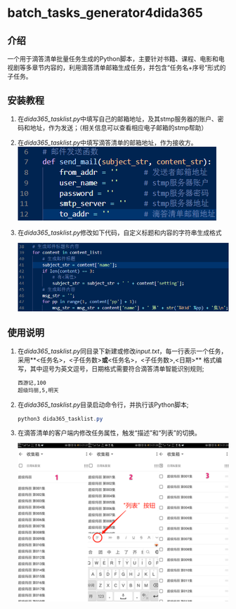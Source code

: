 # batch_tasks_generator4dida365

## 介绍
一个用于滴答清单批量任务生成的Python脚本，主要针对书籍、课程、电影和电视剧等多章节内容的，利用滴答清单邮箱生成任务，并包含“任务名+序号”形式的子任务。


## 安装教程
1.  在*dida365_tasklist.py*中填写自己的邮箱地址，及其stmp服务器的账户、密码和地址，作为发送；（相关信息可以查看相应电子邮箱的stmp帮助）
2.  在*dida365_tasklist.py*中填写滴答清单的邮箱地址，作为接收方。
![image-20200225210952541](README.assets/image-20200225210952541.png)
3. 在*dida365_tasklist.py*修改如下代码，自定义标题和内容的字符串生成格式

    ![image-20200225212527588](README.assets/image-20200225212527588.png)

## 使用说明

1.  在*dida365_tasklist.py*同目录下新建或修改*input.txt*，每一行表示一个任务，采用**<任务名>，<子任务数>**或**<任务名>，<子任务数>,<日期>** 格式编写，其中逗号为英文逗号，日期格式需要符合滴答清单智能识别规则;
    ```markdown
    西游记,100
    超级玛丽,5,明天
    ```
    
2.  在*dida365_tasklist.py*目录启动命令行，并执行该Python脚本;

    ```powershell
    python3 dida365_tasklist.py
    ```

3.  在滴答清单的客户端内修改任务属性，触发“描述”和“列表”的切换。

    ![image-20200225214856357](README.assets/image-20200225214856357.png)